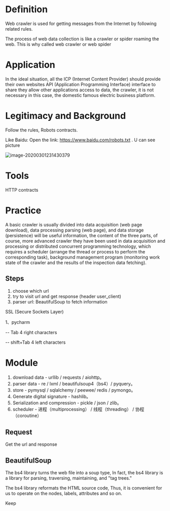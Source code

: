 # Definition

Web crawler is used for getting messages from the Internet by following related rules.

The process of web data collection is like a crawler or spider roaming the web. This is why called web crawler or web spider

# Application 

In the ideal situation, all the ICP (Internet Content Provider) should provide their own websites API (Application Programming Interface) interface to share they allow other applications access to data, the crawler, it is not necessary in this case, the domestic famous electric business platform.

# Legitimacy and Background 

Follow the rules, Robots contracts.

Like Baidu: Open the link: https://www.baidu.com/robots.txt . U can see picture 

![image-20200301231430379](C:\Users\liu\AppData\Roaming\Typora\typora-user-images\image-20200301231430379.png)

# Tools

HTTP contracts

# Practice

A basic crawler is usually divided into data acquisition (web page download), data processing parsing (web page), and data storage (persistence) will be useful information, the content of the three parts, of course, more advanced crawler they have been used in data acquisition and processing or distributed concurrent programming technology, which requires a scheduler (arrange the thread or process to perform the corresponding task), background management program (monitoring work state of the crawler and the results of the inspection data fetching).

## Steps

1. choose which url
2. try to visit url and get response (header user_client)
3. parser url: BeautifulSoup to fetch information



SSL (Secure Sockets Layer)

1、pycharm

--  Tab 4 right characters 

--   shift+Tab  4 left  characters



# Module

1. download data - urllib / requests / aiohttp。
2. parser data - re / lxml / beautifulsoup4（bs4）/ pyquery。
3. store - pymysql / sqlalchemy / peewee/ redis / pymongo。
4. Generate digital signature - hashlib。
5. Serialization and compression - pickle / json / zlib。
6. scheduler - 进程（multiprocessing） / 线程（threading） / 协程（coroutine）



## Request

Get the url and response

## BeautifulSoup

The bs4 library turns the web file into a soup type, In fact, the bs4 library is a library for parsing, traversing, maintaining, and "tag trees."

The bs4 library reformats the HTML source code, Thus, it is convenient for us to operate on the nodes, labels, attributes and so on.



Keep